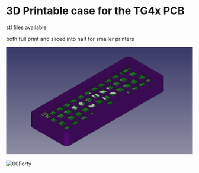 # 3D Printable case for the TG4x PCB

stl files available

both full print and sliced into half for smaller printers

![CAD](./images/cad.png)

![00Forty](./images/00Forty.jpg)